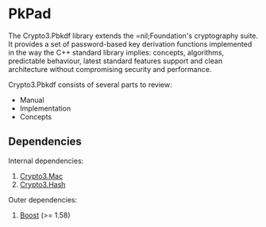 # PkPad

The Crypto3.Pbkdf library extends the =nil;Foundation's cryptography suite. It provides a set of password-based key derivation functions implemented in the way the C++ standard library implies: concepts, algorithms, predictable behaviour, latest standard features support and clean architecture without compromising security and performance.

Crypto3.Pbkdf consists of several parts to review:

- Manual
- Implementation
- Concepts

## Dependencies

Internal dependencies:

1. [Crypto3.Mac](https://github.com/nilfoundation/block.git)
2. [Crypto3.Hash](https://github.com/nilfoundation/hash.git)

Outer dependencies:

1. [Boost](https://boost.org) (>= 1.58)
